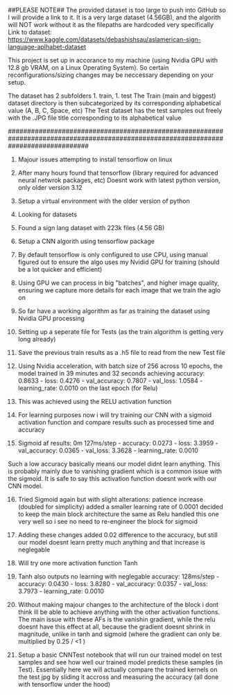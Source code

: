 ##PLEASE NOTE##
The provided dataset is too large to push into GitHub so I will provide a link to it.
It is a very large dataset (4.56GB), and the algorith will NOT work without it as the filepaths are hardcoded very specifically
Link to dataset: https://www.kaggle.com/datasets/debashishsau/aslamerican-sign-language-aplhabet-dataset

This project is set up in accorance to my machine (using Nvidia GPU with 12.8 gb VRAM, on a Linux Operating System). So certain reconfigurations/sizing changes may be neccessary depending on your setup.

The dataset has 2 subfolders 1. train, 1. test
The Train (main and biggest) dataset directory is then subcategorized by its corresponding alphabetical value (A, B, C, Space, etc)
The Test dataset has the test samples out freely with the .JPG file title corresponding to its alphabetical value

#####################################################################################################################################


1. Majour issues attempting to install tensorflow on linux

2. After many hours found that tensorflow (library required for advanced neural netwrok packages, etc)
Doesnt work with latest python version, only older version 3.12

3. Setup a virtual environment with the older version of python 

4. Looking for datasets

5. Found a sign lang dataset with 223k files (4.56 GB)

6. Setup a CNN algorith using tensorflow package

7. By default tensorflow is only configured to use CPU, using manual figured out to ensure the algo 
uses my Nvidid GPU for training (should be a lot quicker and efficient)

8. Using GPU we can process in big "batches", and higher image quality, ensuring we capture more details
for each image that we train the aglo on

9. So far have a working algorithm as far as training the dataset using Nvidia GPU processing

10. Setting up a seperate file for Tests (as the train algorithm is getting very long already)

11. Save the previous train results as a .h5 file to read from the new Test file

12. Using Nvidia acceleration, with batch size of 256 across 10 epochs, the model trained in 39 minutes and 32 seconds
achieving accuracy: 0.8633 - loss: 0.4276 - val_accuracy: 0.7807 - val_loss: 1.0584 - learning_rate: 0.0010 on the last epoch (for Relu)

13. This was achieved using the RELU activation function

14. For learning purposes now i will try training our CNN with a sigmoid activation function and compare results such as processed time and accuracy

15. Sigmoid af results: 
0m 127ms/step - accuracy: 0.0273 - loss: 3.3959 - val_accuracy: 0.0365 - val_loss: 3.3628 - learning_rate: 0.0010

Such a low accuracy basically means our model didnt learn anything. This is probably mainly due to vanishing gradient which is a common issue with the sigmoid. It is safe to say this activation function doesnt work with our CNN model. 

16. Tried Sigmoid again but with slight alterations:
patience increase (doubled for simplicity)
added a smaller learning rate of 0.0001
decided to keep the main block architecture the same as Relu handled this one very well so i see no need to re-engineer the block for sigmoid

17. Adding these changes added 0.02 difference to the accuracy, but still our model doesnt learn pretty much anything and that increase is neglegable

18. Will try one more activation function Tanh

19. Tanh also outputs no learning with neglegable accuracy:
128ms/step - accuracy: 0.0430 - loss: 3.8280 - val_accuracy: 0.0357 - val_loss: 3.7973 - learning_rate: 0.0010

20. Without making majour changes to the architecture of the block i dont think ill be able to achieve anything with the other activation functions. The main issue with these AFs is the vanishin gradient, while the relu doesnt have this effect at all, because the gradient doesnt shrink in magnitude, unlike in tanh and sigmoid (where the gradient can only be multiplied by 0.25 / <1 )

21. Setup a basic CNNTest notebook that will run our trained model on test samples and see how well our trained model predicts these samples (in Test). Essentially here we will actually compare the trained kernels on the test jpg by sliding it accross and measuring the accuracy (all done with tensorflow under the hood)
